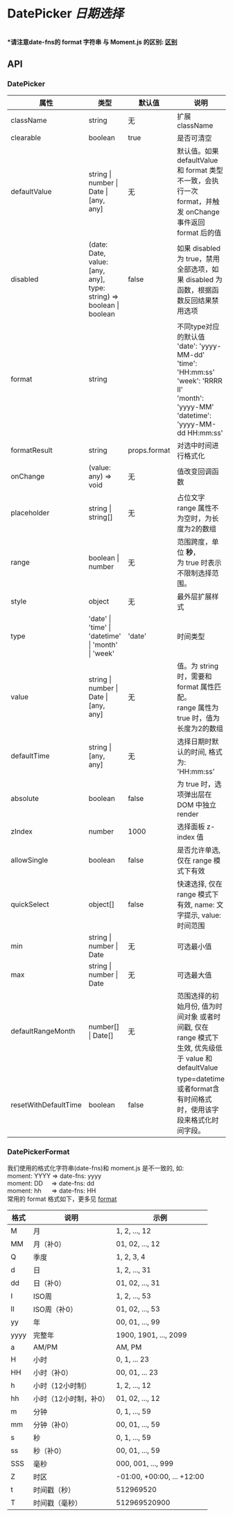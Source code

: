# DatePicker *日期选择*

####   <br />*请注意date-fns的 format 字符串 与 Moment.js 的区别: [区别](https://github.com/date-fns/date-fns/blob/master/docs/unicodeTokens.md)

<example />

## API

### DatePicker

| 属性 | 类型 | 默认值 | 说明 |
| --- | --- | --- | --- |
| className | string | 无 | 扩展className |
| clearable | boolean | true | 是否可清空 |
| defaultValue | string \| number \| Date \| \[any, any] | 无 | 默认值。如果 defaultValue 和 format 类型不一致，会执行一次 format，并触发 onChange 事件返回 format 后的值 |
| disabled | (date: Date, value: \[any, any], type: string) => boolean \| boolean  | false | 如果 disabled 为 true，禁用全部选项，如果 disabled 为函数，根据函数反回结果禁用选项 |
| format | string | | 不同type对应的默认值<br />'date': 'yyyy-MM-dd'<br />'time': 'HH:mm:ss'<br />'week': 'RRRR II'<br />'month': 'yyyy-MM'<br />'datetime': 'yyyy-MM-dd HH:mm:ss' |
| formatResult | string | props.format | 对选中时间进行格式化 |
| onChange | (value: any) => void | 无 | 值改变回调函数 |
| placeholder | string \| string[] | 无 | 占位文字<br />range 属性不为空时，为长度为2的数组 |
| range | boolean \| number | 无 | 范围跨度，单位 **秒**，<br />为 true 时表示不限制选择范围。 |
| style | object | 无 | 最外层扩展样式 |
| type | 'date' \| 'time' \| 'datetime' \| 'month' \| 'week' | 'date' | 时间类型|
| value | string \| number \| Date \| \[any, any] | 无 | 值。为 string 时，需要和 format 属性匹配。<br />range 属性为 true 时，值为长度为2的数组 |
| defaultTime | string \| \[any, any] | 无 | 选择日期时默认的时间, 格式为: 'HH:mm:ss' |
| absolute | boolean | false | 为 true 时，选项弹出层在 DOM 中独立 render |
| zIndex | number | 1000 | 选择面板 z-index 值 |
| allowSingle | boolean | false | 是否允许单选, 仅在 range 模式下有效 | 
| quickSelect | object[] | false | 快速选择, 仅在 range 模式下有效, name: 文字提示, value: 时间范围 | 
| min | string \| number \| Date | 无 | 可选最小值 |
| max | string \| number \| Date | 无 | 可选最大值 |
| defaultRangeMonth | number[] \| Date[] | 无 | 范围选择的初始月份, 值为时间对象 或者时间戳, 仅在 range 模式下生效, 优先级低于 value 和 defaultValue | 
| resetWithDefaultTime | boolean | false | type=datetime或者format含有时间格式时，使用该字段来格式化时间字段。 |

### DatePickerFormat

我们使用的格式化字符串(date-fns)和 moment.js 是不一致的, 如:<br />
moment: YYYY  => date-fns: yyyy <br />
moment: DD&nbsp;&nbsp;&nbsp;&nbsp; => date-fns: dd <br />
moment: hh&nbsp;&nbsp;&nbsp;&nbsp;&nbsp;  => date-fns: HH<br />
常用的 format 格式如下，更多见 [format](https://date-fns.org/v2.0.0-alpha.20/docs/format)

| 格式 | 说明 | 示例 |
| --- | --- | --- |
|	M	| 月 | 1, 2, ..., 12 |
| MM | 月（补0）| 01, 02, ..., 12 |
| Q | 季度 | 1, 2, 3, 4 |
| d | 日 |	1, 2, ..., 31
| dd | 日（补0） |	01, 02, ..., 31 |
| I | ISO周 | 1, 2, ..., 53 |
| II | ISO周（补0）| 01, 02, ..., 53 |
| yy | 年 | 00, 01, ..., 99 |
| yyyy | 完整年 | 1900, 1901, ..., 2099 |
| a | AM/PM | AM, PM |
| H | 小时 | 0, 1, ... 23 |
| HH | 小时（补0） | 00, 01, ... 23 |
| h | 小时（12小时制） | 1, 2, ..., 12 |
| hh | 小时（12小时制，补0） | 01, 02, ..., 12 |
| m | 分钟 | 0, 1, ..., 59 |
| mm | 分钟（补0） | 00, 01, ..., 59 |
| s | 秒 | 0, 1, ..., 59 |
| ss | 秒（补0） | 00, 01, ..., 59 |
| SSS | 毫秒 | 000, 001, ..., 999 |
| Z | 时区 | -01:00, +00:00, ... +12:00 |
| t | 时间戳（秒） |	512969520 |
| T | 时间戳（毫秒） | 512969520900 |
